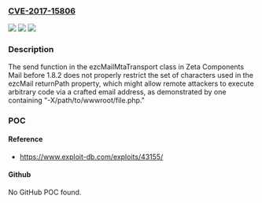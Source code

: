 ### [CVE-2017-15806](https://cve.mitre.org/cgi-bin/cvename.cgi?name=CVE-2017-15806)
![](https://img.shields.io/static/v1?label=Product&message=n%2Fa&color=blue)
![](https://img.shields.io/static/v1?label=Version&message=n%2Fa&color=blue)
![](https://img.shields.io/static/v1?label=Vulnerability&message=n%2Fa&color=brighgreen)

### Description

The send function in the ezcMailMtaTransport class in Zeta Components Mail before 1.8.2 does not properly restrict the set of characters used in the ezcMail returnPath property, which might allow remote attackers to execute arbitrary code via a crafted email address, as demonstrated by one containing "-X/path/to/wwwroot/file.php."

### POC

#### Reference
- https://www.exploit-db.com/exploits/43155/

#### Github
No GitHub POC found.

